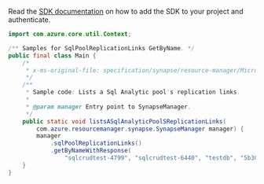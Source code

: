 Read the [SDK documentation](https://github.com/Azure/azure-sdk-for-java/blob/azure-resourcemanager-synapse_1.0.0-beta.4/sdk/synapse/azure-resourcemanager-synapse/README.md) on how to add the SDK to your project and authenticate.

```java
import com.azure.core.util.Context;

/** Samples for SqlPoolReplicationLinks GetByName. */
public final class Main {
    /*
     * x-ms-original-file: specification/synapse/resource-manager/Microsoft.Synapse/stable/2021-06-01/examples/SqlPoolReplicationLinks_GetByName.json
     */
    /**
     * Sample code: Lists a Sql Analytic pool's replication links.
     *
     * @param manager Entry point to SynapseManager.
     */
    public static void listsASqlAnalyticPoolSReplicationLinks(
        com.azure.resourcemanager.synapse.SynapseManager manager) {
        manager
            .sqlPoolReplicationLinks()
            .getByNameWithResponse(
                "sqlcrudtest-4799", "sqlcrudtest-6440", "testdb", "5b301b68-03f6-4b26-b0f4-73ebb8634238", Context.NONE);
    }
}
```
